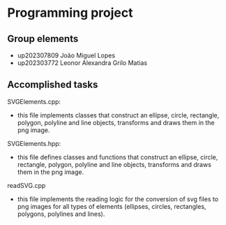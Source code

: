 
# Programming project

## Group elements

- up202307809 João Miguel Lopes
- up202303772 Leonor Alexandra Grilo Matias

## Accomplished tasks

SVGElements.cpp:

- this file implements classes that construct an ellipse, circle, rectangle, polygon, polyline and line objects, transforms and draws them in the png image.

SVGElements.hpp:

- this file defines classes and functions that construct an ellipse, circle, rectangle, polygon, polyline and line objects, transforms and draws them in the png image.

readSVG.cpp

- this file implements the reading logic for the conversion of svg files to png images for all types of elements (ellipses, circles, rectangles, polygons, polylines and lines).


    




